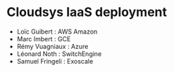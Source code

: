 # Cloudsys IaaS deployment

- Loïc Guibert : AWS Amazon
- Marc Imbert : GCE
- Rémy Vuagniaux : Azure
- Léonard Noth : SwitchEngine
- Samuel Fringeli : Exoscale
